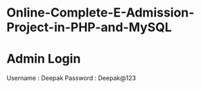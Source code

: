 # Online-Complete-E-Admission-Project-in-PHP-and-MySQL

Admin Login
=============
Username : Deepak
Password : Deepak@123
